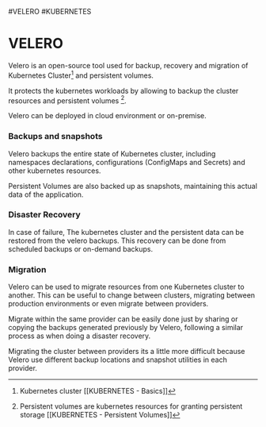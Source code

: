 #VELERO #KUBERNETES 

# VELERO 

Velero is an open-source tool used for backup, recovery and migration of Kubernetes Cluster[^kc] and persistent volumes. 

It protects the kubernetes workloads by allowing to backup the cluster resources and persistent volumes [^pv]. 

Velero can be deployed in cloud environment or on-premise. 

### Backups and snapshots

Velero backups the entire state of Kubernetes cluster, including namespaces declarations, configurations (ConfigMaps and Secrets) and other kubernetes resources. 

Persistent Volumes are also backed up as snapshots, maintaining this actual data of the application. 

### Disaster Recovery

In case of failure, The kubernetes cluster and the persistent data can be restored from the velero backups. 
This recovery can be done from scheduled backups or on-demand backups. 

### Migration

Velero can be used to migrate resources from one Kubernetes cluster to another. This can be useful to change between clusters, migrating between production environments or even migrate between providers. 

Migrate within the same provider can be easily done just by sharing or copying the backups generated previously by Velero, following a similar process as when doing a disaster recovery. 

Migrating the cluster between providers its a little more difficult because Velero use different backup locations and snapshot utilities in each provider. 

[^kc]: Kubernetes cluster [[KUBERNETES - Basics]]
[^pv]: Persistent volumes are kubernetes resources for granting persistent storage [[KUBERNETES - Persistent Volumes]]